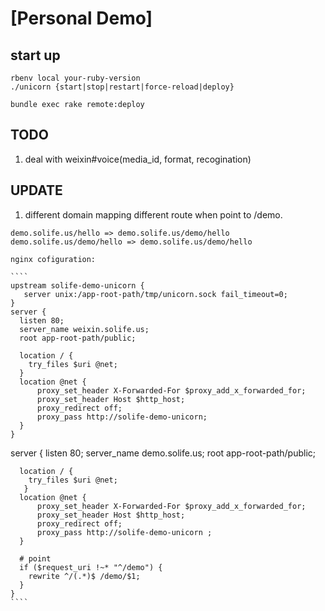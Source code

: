# [Personal Demo]

## start up

````
rbenv local your-ruby-version
./unicorn {start|stop|restart|force-reload|deploy}

bundle exec rake remote:deploy
````

## TODO

  1. deal with weixin#voice(media_id, format, recogination)


## UPDATE

  1. different domain mapping different route when point to /demo.

    demo.solife.us/hello => demo.solife.us/demo/hello
    demo.solife.us/demo/hello => demo.solife.us/demo/hello

    nginx cofiguration:

    ````
    upstream solife-demo-unicorn {
       server unix:/app-root-path/tmp/unicorn.sock fail_timeout=0;
    }
  	server {
      listen 80;
      server_name weixin.solife.us;
      root app-root-path/public;

      location / {
        try_files $uri @net;
      }
      location @net {
          proxy_set_header X-Forwarded-For $proxy_add_x_forwarded_for;
          proxy_set_header Host $http_host;
          proxy_redirect off;
          proxy_pass http://solife-demo-unicorn;
      }
    }
   server {
      listen 80;
      server_name demo.solife.us;
      root app-root-path/public;

      location / {
        try_files $uri @net;
       }
      location @net {
          proxy_set_header X-Forwarded-For $proxy_add_x_forwarded_for;
          proxy_set_header Host $http_host;
          proxy_redirect off;
          proxy_pass http://solife-demo-unicorn ;
      }

	  # point
      if ($request_uri !~* "^/demo") {
        rewrite ^/(.*)$ /demo/$1;
      }
    }
    ````

